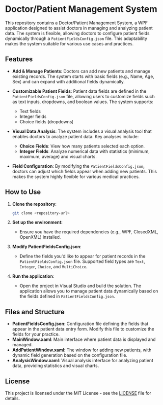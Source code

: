 # Doctor/Patient Management System

This repository contains a Doctor/Patient Management System, a WPF application designed to assist doctors in managing and analyzing patient data. The system is flexible, allowing doctors to configure patient fields dynamically through a `PatientFieldsConfig.json` file. This adaptability makes the system suitable for various use cases and practices.

## Features

- **Add & Manage Patients**: Doctors can add new patients and manage existing records. The system starts with basic fields (e.g., Name, Age, Sex) and can expand with additional fields dynamically.
  
- **Customizable Patient Fields**: Patient data fields are defined in the `PatientFieldsConfig.json` file, allowing users to customize fields such as text inputs, dropdowns, and boolean values. The system supports:
  - Text fields
  - Integer fields
  - Choice fields (dropdowns)

- **Visual Data Analysis**: The system includes a visual analysis tool that enables doctors to analyze patient data. Key analyses include:
  - **Choice Fields**: View how many patients selected each option.
  - **Integer Fields**: Analyze numerical data with statistics (minimum, maximum, average) and visual charts.

- **Field Configuration**: By modifying the `PatientFieldsConfig.json`, doctors can adjust which fields appear when adding new patients. This makes the system highly flexible for various medical practices.

## How to Use

1. **Clone the repository**:
    ```bash
    git clone <repository-url>
    ```

2. **Set up the environment**:
   - Ensure you have the required dependencies (e.g., WPF, ClosedXML, OpenXML) installed.

3. **Modify PatientFieldsConfig.json**:
   - Define the fields you'd like to appear for patient records in the `PatientFieldsConfig.json` file. Supported field types are `Text`, `Integer`, `Choice`, and `MultiChoice`.

4. **Run the application**:
   - Open the project in Visual Studio and build the solution. The application allows you to manage patient data dynamically based on the fields defined in `PatientFieldsConfig.json`.

## Files and Structure

- **PatientFieldsConfig.json**: Configuration file defining the fields that appear in the patient data entry form. Modify this file to customize the fields for your practice.
- **MainWindow.xaml**: Main interface where patient data is displayed and managed.
- **AddPatientWindow.xaml**: The window for adding new patients, with dynamic field generation based on the configuration file.
- **AnalysisWindow.xaml**: Visual analysis interface for analyzing patient data, providing statistics and visual charts.

## License

This project is licensed under the MIT License - see the [LICENSE](LICENSE) file for details.
